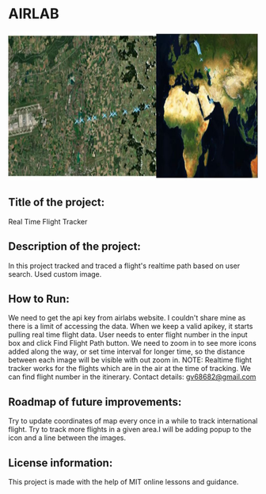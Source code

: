 # AIRLAB

<img src= "https://github.com/gv68682/airlab/blob/master/get_flight_path_by_coordinates1.JPG" width="800" height = "300">

## Title of the project:  
Real Time Flight Tracker
## Description of the project:
In this project tracked and traced a flight's realtime path based on user search. Used custom image.
## How to Run: 
We need to get the api key from airlabs website. I couldn't share mine as there is a limit of accessing the data. When we keep a valid apikey, it starts pulling real time flight data. User needs to enter flight number in the input box and click Find Flight Path button. We need to zoom in to see more icons added along the way, or set time interval for longer time, so the distance between each image will be visible with out zoom in. NOTE: Realtime flight tracker works for the flights which are in the air at the time of tracking. We can find flight number in the itinerary.
Contact details: gv68682@gmail.com
## Roadmap of future improvements:
Try to update coordinates of map every once in a while to track international flight. Try to track more flights in a given area.I will be adding popup to the icon and a line between the images.
## License information: 
This project is made with the help of MIT online lessons and guidance. 
 